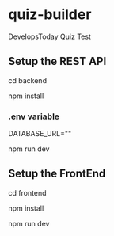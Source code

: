 # quiz-builder
DevelopsToday Quiz Test

## Setup the REST API
cd backend

npm install

### .env variable
DATABASE_URL=""

npm run dev

## Setup the FrontEnd
cd frontend

npm install

npm run dev
